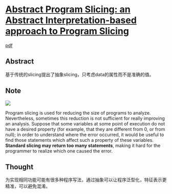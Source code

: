 # [Abstract Program Slicing: an Abstract Interpretation-based approach to Program Slicing](https://arxiv.org/pdf/1605.05104.pdf)

[pdf](https://arxiv.org/pdf/1605.05104.pdf)

## Abstract

基于传统的slicing提出了抽象slicing，只考虑data的属性而不是准确的值。

## Note

![](https://i.loli.net/2019/09/25/3MmwcfkxKHuPYQB.png)

Program slicing is used for reducing the size of programs to analyze. Nevertheless, sometimes this reduction is not sufficient for really improving an analysis. Suppose that some variables at some point of execution do not have a desired property (for example, that they are different from 0, or from null); in order to understand where the error occurred, it would be useful to find those statements which affect such a property of these variables. **Standard slicing may return too many statements**, making it hard for the programmer to realize which one caused the error.

## Thought

为实现相同功能可能有很多种程序写法，通过抽象可以让程序泛型化，特征表示更精准，可以避免混淆。